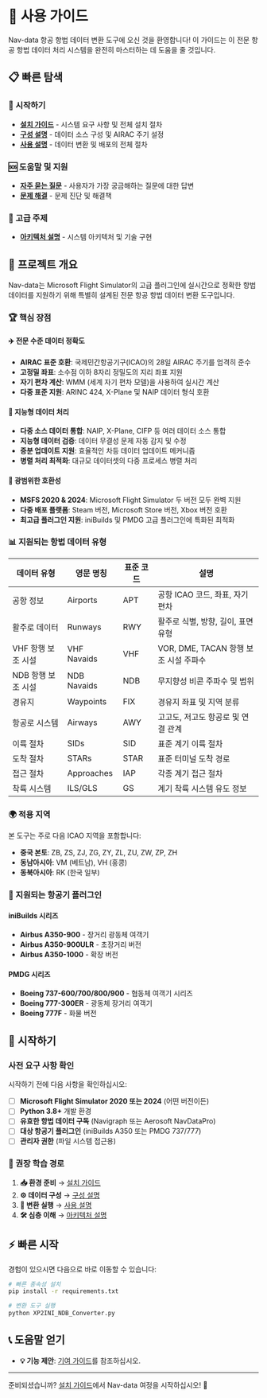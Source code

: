 # 🧭 사용 가이드

Nav-data 항공 항법 데이터 변환 도구에 오신 것을 환영합니다! 이 가이드는 이 전문 항공 항법 데이터 처리 시스템을 완전히 마스터하는 데 도움을 줄 것입니다.

## 📋 빠른 탐색

### 🚀 시작하기
- [**설치 가이드**](./installation.md) - 시스템 요구 사항 및 전체 설치 절차
- [**구성 설명**](./configuration.md) - 데이터 소스 구성 및 AIRAC 주기 설정
- [**사용 설명**](./usage.md) - 데이터 변환 및 배포의 전체 절차

### 🆘 도움말 및 지원
- [**자주 묻는 질문**](../faq.md) - 사용자가 가장 궁금해하는 질문에 대한 답변
- [**문제 해결**](../troubleshooting.md) - 문제 진단 및 해결책

### 🔧 고급 주제
- [**아키텍처 설명**](../architecture.md) - 시스템 아키텍처 및 기술 구현

## 🎯 프로젝트 개요

Nav-data는 Microsoft Flight Simulator의 고급 플러그인에 실시간으로 정확한 항법 데이터를 지원하기 위해 특별히 설계된 전문 항공 항법 데이터 변환 도구입니다.

### 🏆 핵심 장점

#### ✈️ 전문 수준 데이터 정확도
- **AIRAC 표준 호환**: 국제민간항공기구(ICAO)의 28일 AIRAC 주기를 엄격히 준수
- **고정밀 좌표**: 소수점 이하 8자리 정밀도의 지리 좌표 지원
- **자기 편차 계산**: WMM (세계 자기 편차 모델)을 사용하여 실시간 계산
- **다중 표준 지원**: ARINC 424, X-Plane 및 NAIP 데이터 형식 호환

#### 🔄 지능형 데이터 처리
- **다중 소스 데이터 통합**: NAIP, X-Plane, CIFP 등 여러 데이터 소스 통합
- **지능형 데이터 검증**: 데이터 무결성 문제 자동 감지 및 수정
- **증분 업데이트 지원**: 효율적인 차등 데이터 업데이트 메커니즘
- **병렬 처리 최적화**: 대규모 데이터셋의 다중 프로세스 병렬 처리

#### 🛫 광범위한 호환성
- **MSFS 2020 & 2024**: Microsoft Flight Simulator 두 버전 모두 완벽 지원
- **다중 배포 플랫폼**: Steam 버전, Microsoft Store 버전, Xbox 버전 호환
- **최고급 플러그인 지원**: iniBuilds 및 PMDG 고급 플러그인에 특화된 최적화

### 📊 지원되는 항법 데이터 유형

| 데이터 유형 | 영문 명칭 | 표준 코드 | 설명 |
|---------|---------|---------|------|
| 공항 정보 | Airports | APT | 공항 ICAO 코드, 좌표, 자기 편차 |
| 활주로 데이터 | Runways | RWY | 활주로 식별, 방향, 길이, 표면 유형 |
| VHF 항행 보조 시설 | VHF Navaids | VHF | VOR, DME, TACAN 항행 보조 시설 주파수 |
| NDB 항행 보조 시설 | NDB Navaids | NDB | 무지향성 비콘 주파수 및 범위 |
| 경유지 | Waypoints | FIX | 경유지 좌표 및 지역 분류 |
| 항공로 시스템 | Airways | AWY | 고고도, 저고도 항공로 및 연결 관계 |
| 이륙 절차 | SIDs | SID | 표준 계기 이륙 절차 |
| 도착 절차 | STARs | STAR | 표준 터미널 도착 경로 |
| 접근 절차 | Approaches | IAP | 각종 계기 접근 절차 |
| 착륙 시스템 | ILS/GLS | GS | 계기 착륙 시스템 유도 정보 |

### 🌍 적용 지역

본 도구는 주로 다음 ICAO 지역을 포함합니다:

- **중국 본토**: ZB, ZS, ZJ, ZG, ZY, ZL, ZU, ZW, ZP, ZH
- **동남아시아**: VM (베트남), VH (홍콩)
- **동북아시아**: RK (한국 일부)

### 🎯 지원되는 항공기 플러그인

#### iniBuilds 시리즈
- **Airbus A350-900** - 장거리 광동체 여객기
- **Airbus A350-900ULR** - 초장거리 버전
- **Airbus A350-1000** - 확장 버전

#### PMDG 시리즈
- **Boeing 737-600/700/800/900** - 협동체 여객기 시리즈
- **Boeing 777-300ER** - 광동체 장거리 여객기
- **Boeing 777F** - 화물 버전

## 🚦 시작하기

### 사전 요구 사항 확인

시작하기 전에 다음 사항을 확인하십시오:

- [ ] **Microsoft Flight Simulator 2020 또는 2024** (어떤 버전이든)
- [ ] **Python 3.8+** 개발 환경
- [ ] **유효한 항법 데이터 구독** (Navigraph 또는 Aerosoft NavDataPro)
- [ ] **대상 항공기 플러그인** (iniBuilds A350 또는 PMDG 737/777)
- [ ] **관리자 권한** (파일 시스템 접근용)

### 📖 권장 학습 경로

1. **📥 환경 준비** → [설치 가이드](./installation.md)
2. **⚙️ 데이터 구성** → [구성 설명](./configuration.md)
3. **🔄 변환 실행** → [사용 설명](./usage.md)
4. **🛠️ 심층 이해** → [아키텍처 설명](../architecture.md)

## ⚡ 빠른 시작

경험이 있으시면 다음으로 바로 이동할 수 있습니다:

```bash
# 빠른 종속성 설치
pip install -r requirements.txt

# 변환 도구 실행
python XP2INI_NDB_Converter.py
```

## 📞 도움말 얻기
- **💡 기능 제안**: [기여 가이드](../contributing.md)를 참조하십시오.

---

준비되셨습니까? [설치 가이드](./installation.md)에서 Nav-data 여정을 시작하십시오! 🚀